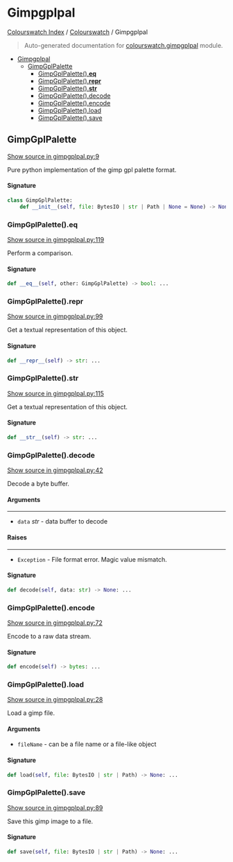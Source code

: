 # Gimpgplpal

[Colourswatch Index](../README.md#colourswatch-index) / [Colourswatch](./index.md#colourswatch) / Gimpgplpal

> Auto-generated documentation for [colourswatch.gimpgplpal](../../../colourswatch/gimpgplpal.py) module.

- [Gimpgplpal](#gimpgplpal)
  - [GimpGplPalette](#gimpgplpalette)
    - [GimpGplPalette().__eq__](#gimpgplpalette()__eq__)
    - [GimpGplPalette().__repr__](#gimpgplpalette()__repr__)
    - [GimpGplPalette().__str__](#gimpgplpalette()__str__)
    - [GimpGplPalette().decode](#gimpgplpalette()decode)
    - [GimpGplPalette().encode](#gimpgplpalette()encode)
    - [GimpGplPalette().load](#gimpgplpalette()load)
    - [GimpGplPalette().save](#gimpgplpalette()save)

## GimpGplPalette

[Show source in gimpgplpal.py:9](../../../colourswatch/gimpgplpal.py#L9)

Pure python implementation of the gimp gpl palette format.

#### Signature

```python
class GimpGplPalette:
    def __init__(self, file: BytesIO | str | Path | None = None) -> None: ...
```

### GimpGplPalette().__eq__

[Show source in gimpgplpal.py:119](../../../colourswatch/gimpgplpal.py#L119)

Perform a comparison.

#### Signature

```python
def __eq__(self, other: GimpGplPalette) -> bool: ...
```

### GimpGplPalette().__repr__

[Show source in gimpgplpal.py:99](../../../colourswatch/gimpgplpal.py#L99)

Get a textual representation of this object.

#### Signature

```python
def __repr__(self) -> str: ...
```

### GimpGplPalette().__str__

[Show source in gimpgplpal.py:115](../../../colourswatch/gimpgplpal.py#L115)

Get a textual representation of this object.

#### Signature

```python
def __str__(self) -> str: ...
```

### GimpGplPalette().decode

[Show source in gimpgplpal.py:42](../../../colourswatch/gimpgplpal.py#L42)

Decode a byte buffer.

#### Arguments

----
 - `data` *str* - data buffer to decode

#### Raises

------
 - `Exception` - File format error.  Magic value mismatch.

#### Signature

```python
def decode(self, data: str) -> None: ...
```

### GimpGplPalette().encode

[Show source in gimpgplpal.py:72](../../../colourswatch/gimpgplpal.py#L72)

Encode to a raw data stream.

#### Signature

```python
def encode(self) -> bytes: ...
```

### GimpGplPalette().load

[Show source in gimpgplpal.py:28](../../../colourswatch/gimpgplpal.py#L28)

Load a gimp file.

#### Arguments

- `fileName` - can be a file name or a file-like object

#### Signature

```python
def load(self, file: BytesIO | str | Path) -> None: ...
```

### GimpGplPalette().save

[Show source in gimpgplpal.py:89](../../../colourswatch/gimpgplpal.py#L89)

Save this gimp image to a file.

#### Signature

```python
def save(self, file: BytesIO | str | Path) -> None: ...
```